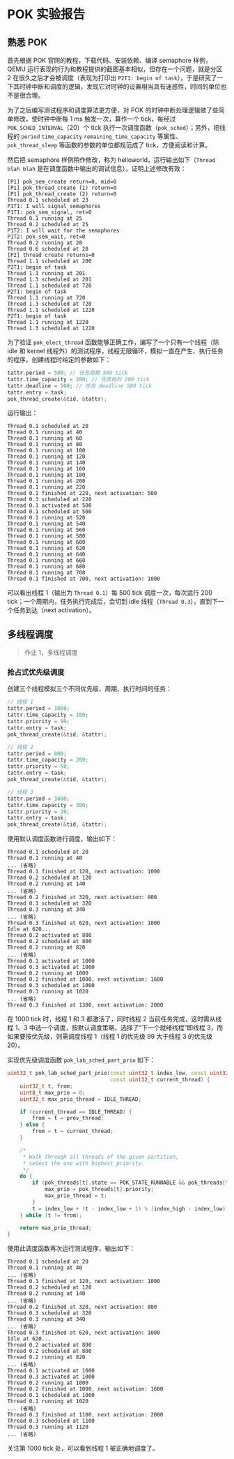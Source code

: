 # POK 实验报告

## 熟悉 POK

首先根据 POK 官网的教程，下载代码、安装依赖、编译 semaphore 样例，QEMU 运行表现的行为和教程提供的截图基本相似，但存在一个问题，就是分区 2 在很久之后才会被调度（表现为打印出 `P2T1: begin of task`），于是研究了一下其时钟中断和调度的逻辑，发现它对时钟的设置相当具有迷惑性，时间的单位也不是很合理。

为了之后编写测试程序和调度算法更方便，对 POK 的时钟中断处理逻辑做了些简单修改，使时钟中断每 1 ms 触发一次，算作一个 tick，每经过 `POK_SCHED_INTERVAL`（20）个 tick 执行一次调度函数（`pok_sched`）；另外，把线程的 `period` `time_capacity` `remaining_time_capacity` 等属性、`pok_thread_sleep` 等函数的参数的单位都规范成了 tick，方便阅读和计算。

然后把 semaphore 样例稍作修改，称为 helloworld，运行输出如下（`Thread blah blah` 是在调度函数中输出的调试信息），证明上述修改有效：

```
[P1] pok_sem_create return=0, mid=0
[P1] pok_thread_create (1) return=0
[P1] pok_thread_create (2) return=0
Thread 0.1 scheduled at 23
P1T1: I will signal semaphores
P1T1: pok_sem_signal, ret=0
Thread 0.1 running at 25
Thread 0.2 scheduled at 25
P1T2: I will wait for the semaphores
P1T2: pok_sem_wait, ret=0
Thread 0.2 running at 28
Thread 0.6 scheduled at 28
[P2] thread create returns=0
Thread 1.1 scheduled at 200
P2T1: begin of task
Thread 1.1 running at 201
Thread 1.3 scheduled at 201
Thread 1.1 scheduled at 720
P2T1: begin of task
Thread 1.1 running at 720
Thread 1.3 scheduled at 720
Thread 1.1 scheduled at 1220
P2T1: begin of task
Thread 1.1 running at 1220
Thread 1.3 scheduled at 1220
```

为了验证 `pok_elect_thread` 函数能够正确工作，编写了一个只有一个线程（除 idle 和 kernel 线程外）的测试程序，线程无限循环，模拟一直在产生、执行任务的程序，创建线程时给定的参数如下：

```cpp
tattr.period = 500; // 任务周期 500 tick
tattr.time_capacity = 200; // 任务耗时 200 tick
tattr.deadline = 500; // 任务 deadline 500 tick
tattr.entry = task;
pok_thread_create(&tid, &tattr);
```

运行输出：

```
Thread 0.1 scheduled at 20
Thread 0.1 running at 40
Thread 0.1 running at 60
Thread 0.1 running at 80
Thread 0.1 running at 100
Thread 0.1 running at 120
Thread 0.1 running at 140
Thread 0.1 running at 160
Thread 0.1 running at 180
Thread 0.1 running at 200
Thread 0.1 running at 220
Thread 0.1 finished at 220, next activation: 500
Thread 0.3 scheduled at 220
Thread 0.1 activated at 500
Thread 0.1 scheduled at 500
Thread 0.1 running at 520
Thread 0.1 running at 540
Thread 0.1 running at 560
Thread 0.1 running at 580
Thread 0.1 running at 600
Thread 0.1 running at 620
Thread 0.1 running at 640
Thread 0.1 running at 660
Thread 0.1 running at 680
Thread 0.1 running at 700
Thread 0.1 finished at 700, next activation: 1000
```

可以看出线程 1（输出为 `Thread 0.1`）每 500 tick 调度一次，每次运行 200 tick；一个周期内，任务执行完成后，会切到 idle 线程（`Thread 0.3`），直到下一个任务到达（next activation）。

## 多线程调度

> 作业 1，多线程调度

### 抢占式优先级调度

创建三个线程模拟三个不同优先级、周期、执行时间的任务：

```cpp
// 线程 1
tattr.period = 1000;
tattr.time_capacity = 100;
tattr.priority = 99;
tattr.entry = task;
pok_thread_create(&tid, &tattr);

// 线程 2
tattr.period = 800;
tattr.time_capacity = 200;
tattr.priority = 50;
tattr.entry = task;
pok_thread_create(&tid, &tattr);

// 线程 3
tattr.period = 1000;
tattr.time_capacity = 300;
tattr.priority = 20;
tattr.entry = task;
pok_thread_create(&tid, &tattr);
```

使用默认调度函数进行调度，输出如下：

```
Thread 0.1 scheduled at 20
Thread 0.1 running at 40
... (省略)
Thread 0.1 finished at 120, next activation: 1000
Thread 0.2 scheduled at 120
Thread 0.2 running at 140
... (省略)
Thread 0.2 finished at 320, next activation: 800
Thread 0.3 scheduled at 320
Thread 0.3 running at 340
... (省略)
Thread 0.3 finished at 620, next activation: 1000
Idle at 620...
Thread 0.2 activated at 800
Thread 0.2 scheduled at 800
Thread 0.2 running at 820
... (省略)
Thread 0.1 activated at 1000
Thread 0.3 activated at 1000
Thread 0.2 running at 1000
Thread 0.2 finished at 1000, next activation: 1600
Thread 0.3 scheduled at 1000
Thread 0.3 running at 1020
... (省略)
Thread 0.3 finished at 1300, next activation: 2000
```

在 1000 tick 时，线程 1 和 3 都激活了，同时线程 2 当前任务完成，这时需从线程 1、3 中选一个调度，按默认调度策略，选择了“下一个就绪线程”即线程 3，而如果要按优先级，则需调度线程 1（线程 1 的优先级 99 大于线程 3 的优先级 20）。

实现优先级调度函数 `pok_lab_sched_part_prio` 如下：

```cpp
uint32_t pok_lab_sched_part_prio(const uint32_t index_low, const uint32_t index_high, const uint32_t prev_thread,
                                 const uint32_t current_thread) {
    uint32_t t, from;
    uint8_t max_prio = 0;
    uint32_t max_prio_thread = IDLE_THREAD;

    if (current_thread == IDLE_THREAD) {
        from = t = prev_thread;
    } else {
        from = t = current_thread;
    }

    /*
     * Walk through all threads of the given partition,
     * select the one with highest priority.
     */
    do {
        if (pok_threads[t].state == POK_STATE_RUNNABLE && pok_threads[t].priority > max_prio) {
            max_prio = pok_threads[t].priority;
            max_prio_thread = t;
        }
        t = index_low + (t - index_low + 1) % (index_high - index_low);
    } while (t != from);

    return max_prio_thread;
}
```

使用此调度函数再次运行测试程序，输出如下：

```
Thread 0.1 scheduled at 20
Thread 0.1 running at 40
... (省略)
Thread 0.1 finished at 120, next activation: 1000
Thread 0.2 scheduled at 120
Thread 0.2 running at 140
... (省略)
Thread 0.2 finished at 320, next activation: 800
Thread 0.3 scheduled at 320
Thread 0.3 running at 340
... (省略)
Thread 0.3 finished at 620, next activation: 1000
Idle at 620...
Thread 0.2 activated at 800
Thread 0.2 scheduled at 800
Thread 0.2 running at 820
... (省略)
Thread 0.1 activated at 1000
Thread 0.3 activated at 1000
Thread 0.2 running at 1000
Thread 0.2 finished at 1000, next activation: 1600
Thread 0.1 scheduled at 1000
Thread 0.1 running at 1020
... (省略)
Thread 0.1 finished at 1100, next activation: 2000
Thread 0.3 scheduled at 1100
Thread 0.3 running at 1120
... (省略)
```

关注第 1000 tick 处，可以看到线程 1 被正确地调度了。
